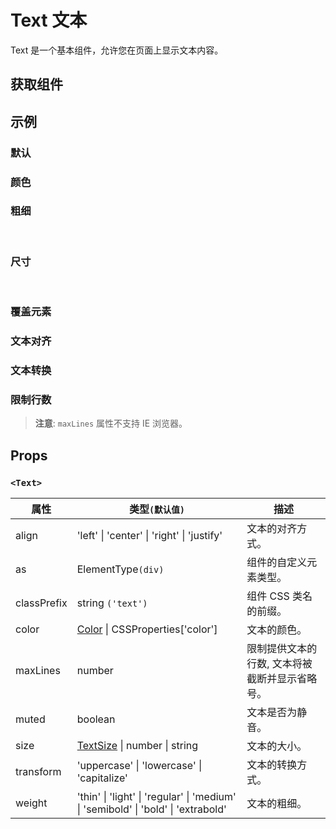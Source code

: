 # Text 文本

Text 是一个基本组件，允许您在页面上显示文本内容。

## 获取组件

<!--{include:<import-guide>}-->

## 示例

### 默认

<!--{include:`basic.md`}-->

### 颜色

<!--{include:`color.md`}-->

### 粗细

<!--{include:`weight.md`}-->

<br/>

### 尺寸

<!--{include:`size.md`}-->

<br/>

### 覆盖元素

<!--{include:`as.md`}-->

### 文本对齐

<!--{include:`text-align.md`}-->

### 文本转换

<!--{include:`text-transform.md`}-->

### 限制行数

<!--{include:`max-lines.md`}-->

> **注意**: `maxLines` 属性不支持 IE 浏览器。

## Props

### `<Text>`

| 属性        | 类型`(默认值)`                                                                    | 描述                                           |
| ----------- | --------------------------------------------------------------------------------- | ---------------------------------------------- |
| align       | 'left' \| 'center' \| 'right' \| 'justify'                                        | 文本的对齐方式。                               |
| as          | ElementType`(div)`                                                                | 组件的自定义元素类型。                         |
| classPrefix | string `('text')`                                                                 | 组件 CSS 类名的前缀。                          |
| color       | [Color](#code-ts-color-code) \| CSSProperties['color']                            | 文本的颜色。                                   |
| maxLines    | number                                                                            | 限制提供文本的行数, 文本将被截断并显示省略号。 |
| muted       | boolean                                                                           | 文本是否为静音。                               |
| size        | [TextSize](#code-ts-text-size-code) \| number \| string                           | 文本的大小。                                   |
| transform   | 'uppercase' \| 'lowercase' \| 'capitalize'                                        | 文本的转换方式。                               |
| weight      | 'thin' \| 'light' \| 'regular' \| 'medium' \| 'semibold' \| 'bold' \| 'extrabold' | 文本的粗细。                                   |

<!--{include:(_common/types/color.md)}-->
<!--{include:(_common/types/text-size.md)}-->
